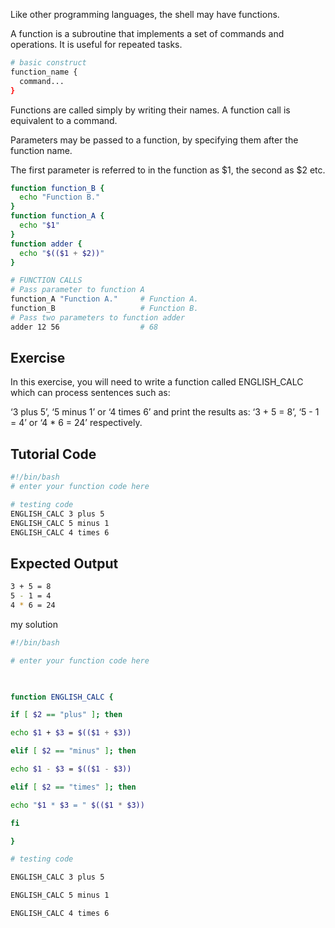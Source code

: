 Like other programming languages, the shell may have functions. 

A function is a subroutine that implements a set of commands and operations. It is useful for repeated tasks.

```bash
# basic construct
function_name {
  command...
}
```

Functions are called simply by writing their names. A function call is equivalent to a command. 

Parameters may be passed to a function, by specifying them after the function name. 

The first parameter is referred to in the function as $1, the second as $2 etc.

```bash
function function_B {
  echo "Function B."
}
function function_A {
  echo "$1"
}
function adder {
  echo "$(($1 + $2))"
}

# FUNCTION CALLS
# Pass parameter to function A
function_A "Function A."     # Function A.
function_B                   # Function B.
# Pass two parameters to function adder
adder 12 56                  # 68
```

## Exercise

In this exercise, you will need to write a function called ENGLISH_CALC which can process sentences such as:

‘3 plus 5’, ‘5 minus 1’ or ‘4 times 6’ and print the results as: ‘3 + 5 = 8’, ‘5 - 1 = 4’ or ‘4 * 6 = 24’ respectively.

## Tutorial Code

```bash
#!/bin/bash
# enter your function code here

# testing code
ENGLISH_CALC 3 plus 5
ENGLISH_CALC 5 minus 1
ENGLISH_CALC 4 times 6
```

## Expected Output

```bash
3 + 5 = 8
5 - 1 = 4
4 * 6 = 24
```


my solution

```bash
#!/bin/bash

# enter your function code here

  

function ENGLISH_CALC {

if [ $2 == "plus" ]; then

echo $1 + $3 = $(($1 + $3))

elif [ $2 == "minus" ]; then

echo $1 - $3 = $(($1 - $3))

elif [ $2 == "times" ]; then

echo "$1 * $3 = " $(($1 * $3))

fi

}

# testing code

ENGLISH_CALC 3 plus 5

ENGLISH_CALC 5 minus 1

ENGLISH_CALC 4 times 6
```